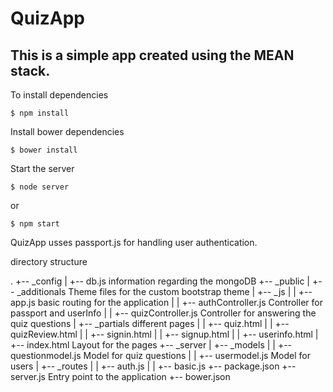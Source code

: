 # QuizApp

## This is a simple app created using the MEAN stack. 
To install dependencies 
```
$ npm install
```
Install bower dependencies
```
$ bower install
```
Start the server
```
$ node server
```
or 
```
$ npm start
```

QuizApp usses passport.js for handling user authentication.

directory structure

.
+-- _config
|	+-- db.js information regarding the mongoDB
+-- _public
|	+-- _additionals Theme files for the custom bootstrap theme
|	+-- _js
|	|	+-- app.js basic routing for the application
|	|	+-- authController.js Controller for passport and userInfo
|	|	+-- quizController.js Controller for answering the quiz questions
|	+-- _partials different pages
|	|	+-- quiz.html
| 	| 	+-- quizReview.html
| 	| 	+-- signin.html
|	|	+-- signup.html
|	|	+-- userinfo.html
|	+-- index.html Layout for the pages
+--	_server
|	+-- _models
|	|	+--	questionmodel.js Model for quiz questions
|	|	+-- usermodel.js Model for users
|	+-- _routes
|	|	+-- auth.js
|	|	+-- basic.js
+-- package.json
+-- server.js Entry point to the application
+-- bower.json